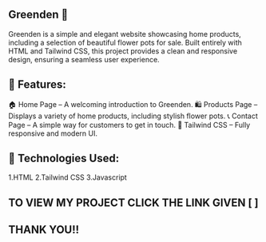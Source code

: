 ## Greenden 🌿
Greenden is a simple and elegant website showcasing home products, including a selection of beautiful flower pots for sale. Built entirely with HTML and Tailwind CSS, this project provides a clean and responsive design, ensuring a seamless user experience.

## 🌟 Features:

 🏠 Home Page – A welcoming introduction to Greenden.
 🛍️ Products Page – Displays a variety of home products, including stylish flower pots.
 📞 Contact Page – A simple way for customers to get in touch.
 🎨 Tailwind CSS – Fully responsive and modern UI.

## 🚀 Technologies Used:
1.HTML
2.Tailwind CSS
3.Javascript

## TO VIEW MY PROJECT CLICK THE LINK GIVEN [ ]

## THANK YOU!!
